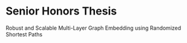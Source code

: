 # Senior Honors Thesis
Robust and Scalable Multi-Layer Graph Embedding using Randomized Shortest Paths
